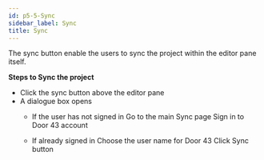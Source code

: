 ```yaml
---
id: p5-5-Sync
sidebar_label: Sync
title: Sync
---
```


The sync button enable the users to sync the project within the editor pane itself.

**Steps to Sync the project**

- Click the sync button above the editor pane
- A dialogue box opens
    - If the user has not signed in Go to the main Sync page Sign in to Door 43 account

    - If already signed in Choose the user name for Door 43 Click Sync button

